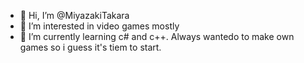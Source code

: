 - 👋 Hi, I’m @MiyazakiTakara
- 👀 I’m interested in video games mostly 
- 🌱 I’m currently learning c# and c++. Always wantedo to make own games so i guess it's tiem to start. 



<!---
MiyazakiTakara/MiyazakiTakara is a ✨ special ✨ repository because its `README.md` (this file) appears on your GitHub profile.
You can click the Preview link to take a look at your changes.
--->

